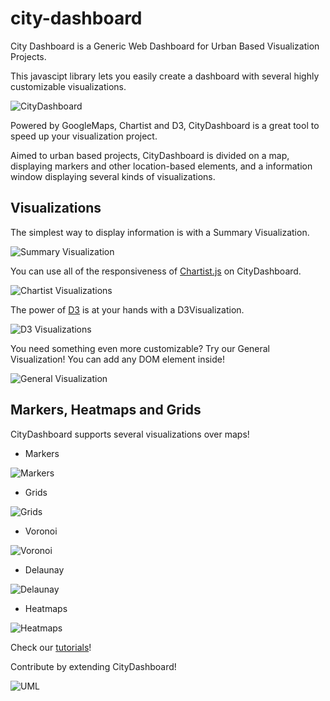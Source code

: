 city-dashboard
==============

City Dashboard is a Generic Web Dashboard for Urban Based Visualization Projects.

This javascipt library lets you easily create a dashboard with several highly customizable visualizations.

![CityDashboard](http://i.imgur.com/4Ip0FAD.png)

Powered by GoogleMaps, Chartist and D3, CityDashboard is a great tool to speed up your visualization project.

Aimed to urban based projects, CityDashboard is divided on a map, displaying markers and other location-based elements, and a information window displaying several kinds of visualizations.

## Visualizations

The simplest way to display information is with a Summary Visualization.

![Summary Visualization](http://i.imgur.com/LCIUtWh.png)

You can use all of the responsiveness of [Chartist.js](http://gionkunz.github.io/chartist-js/) on CityDashboard.

![Chartist Visualizations](http://i.imgur.com/J2rmL25.png)

The power of [D3](http://d3js.org/) is at your hands with a D3Visualization.

![D3 Visualizations](http://i.imgur.com/iPLpmBK.png)

You need something even more customizable? Try our General Visualization! You can add any DOM element inside!

![General Visualization](http://i.imgur.com/lOZU4PL.png)

## Markers, Heatmaps and Grids

CityDashboard supports several visualizations over maps!

* Markers

![Markers](http://i.imgur.com/SzurorW.png)

* Grids

![Grids](http://i.imgur.com/IzZ8d0m.png)

* Voronoi

![Voronoi](http://i.imgur.com/cdAqll4.png)

* Delaunay

![Delaunay](http://i.imgur.com/DmVCNcY.png)

* Heatmaps

![Heatmaps](http://i.imgur.com/CvjkQUb.png)


Check our [tutorials](docs/docs/index.md)!

Contribute by extending CityDashboard!

![UML](http://i.imgur.com/H7QeJC4.png)
